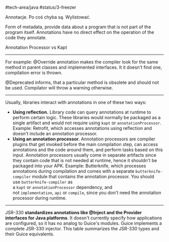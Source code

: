 #tech-area/java
#status/3-freezer

Annotacje. Po coś chyba są.
Wylistować.

Form of metadata, provide data about a program that is not part of the program itself. Annotations have no direct effect on the operation of the code they annotate.

Annotation Processor vs Kapt

---

For example: @Override annotation makes the compiler look for the same method in parent classes and implemented interfaces. It it doesn't find one, compilation error is thrown.

@Deprecated informs, that a particular method is obsolete and should not be used. Compilator will throw a warning otherwise.

---

Usually, libraries interact with annotations in one of these two ways:

- **Using reflection.** Library code can query annotations at runtime to perform certain logic. These libraries would normally be packaged as a single artifact and would not require using `kapt` or `annotationProcessor`. Example: Retrofit, which accesses annotations using reflection and doesn't include an annotation processor.
- **Using an annotation processor.** Annotation processors are compiler plugins that get invoked before the main compilation step, can access annotations and the code around them, and perform tasks based on this input. Annotation processors usually come in separate artifacts since they contain code that is not needed at runtime, hence it shouldn't be packaged into your APK. Example: Butterknife, which processes annotations during compilation and comes with a separate `butterknife-compiler` module that contains the annotation processor. You should use `butterknife-compiler` as a `kapt` or `annotationProcessor` dependency, and not `implementation`, `api` or `compile`, since you don't need the annotation processor during runtime.

---

JSR-330 **standardizes annotations like @Inject and the Provider interfaces for Java platforms**. It doesn't currently specify how applications are configured, so it has no analog to Guice's modules. Guice implements a complete JSR-330 injector. This table summarizes the JSR-330 types and their Guice equivalents.